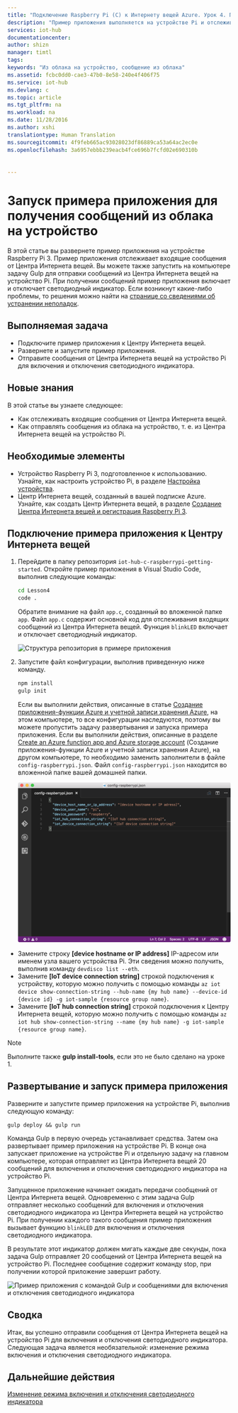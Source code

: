 ```yaml
---
title: "Подключение Raspberry Pi (C) к Интернету вещей Azure. Урок 4. Передача из облака на устройство | Документация Майкрософт"
description: "Пример приложения выполняется на устройстве Pi и отслеживает входящие сообщения от Центра Интернета вещей. Новая задача Gulp отправляет из Центра Интернета вещей сообщения на устройство Pi для управления состоянием индикатора."
services: iot-hub
documentationcenter: 
author: shizn
manager: timtl
tags: 
keywords: "Из облака на устройство, сообщение из облака"
ms.assetid: fcbc0dd0-cae3-47b0-8e58-240e4f406f75
ms.service: iot-hub
ms.devlang: c
ms.topic: article
ms.tgt_pltfrm: na
ms.workload: na
ms.date: 11/28/2016
ms.author: xshi
translationtype: Human Translation
ms.sourcegitcommit: 4f9feb665ac93028023df86889ca53a64ac2ec0e
ms.openlocfilehash: 3a6957ebbb239eacb4fce696b7fcfd02e690310b


---
```

# <a name="run-a-sample-application-to-receive-cloud-to-device-messages"></a>Запуск примера приложения для получения сообщений из облака на устройство
В этой статье вы развернете пример приложения на устройстве Raspberry Pi 3. Пример приложения отслеживает входящие сообщения от Центра Интернета вещей. Вы можете также запустить на компьютере задачу Gulp для отправки сообщений из Центра Интернета вещей на устройство Pi. При получении сообщений пример приложения включает и отключает светодиодный индикатор. Если возникнут какие-либо проблемы, то решения можно найти на [странице со сведениями об устранении неполадок](iot-hub-raspberry-pi-kit-c-troubleshooting.md).

## <a name="what-you-will-do"></a>Выполняемая задача
* Подключите пример приложения к Центру Интернета вещей.
* Развернете и запустите пример приложения.
* Отправите сообщения от Центра Интернета вещей на устройство Pi для включения и отключения светодиодного индикатора.

## <a name="what-you-will-learn"></a>Новые знания
В этой статье вы узнаете следующее:
* Как отслеживать входящие сообщения от Центра Интернета вещей.
* Как отправлять сообщения из облака на устройство, т. е. из Центра Интернета вещей на устройство Pi.

## <a name="what-you-need"></a>Необходимые элементы
* Устройство Raspberry Pi 3, подготовленное к использованию. Узнайте, как настроить устройство Pi, в разделе [Настройка устройства](iot-hub-raspberry-pi-kit-c-lesson1-configure-your-device.md).
* Центр Интернета вещей, созданный в вашей подписке Azure. Узнайте, как создать Центр Интернета вещей, в разделе [Создание Центра Интернета вещей и регистрация Raspberry Pi 3](iot-hub-raspberry-pi-kit-c-lesson2-prepare-azure-iot-hub.md).

## <a name="connect-the-sample-application-to-your-iot-hub"></a>Подключение примера приложения к Центру Интернета вещей
1. Перейдите в папку репозитория `iot-hub-c-raspberrypi-getting-started`. Откройте пример приложения в Visual Studio Code, выполнив следующие команды:

   ```bash
   cd Lesson4
   code .
   ```

   Обратите внимание на файл `app.c`, созданный во вложенной папке `app`. Файл `app.c` содержит основной код для отслеживания входящих сообщений из Центра Интернета вещей. Функция `blinkLED` включает и отключает светодиодный индикатор.

   ![Структура репозитория в примере приложения](media/iot-hub-raspberry-pi-lessons/lesson4/repo_structure_c.png)
2. Запустите файл конфигурации, выполнив приведенную ниже команду.

   ```bash
   npm install
   gulp init
   ```

   Если вы выполнили действия, описанные в статье [Создание приложения-функции Azure и учетной записи хранения Azure](iot-hub-raspberry-pi-kit-c-lesson3-deploy-resource-manager-template.md), на этом компьютере, то все конфигурации наследуются, поэтому вы можете пропустить задачу развертывания и запуска примера приложения. Если вы выполнили действия, описанные в разделе [Create an Azure function app and Azure storage account](iot-hub-raspberry-pi-kit-c-lesson3-deploy-resource-manager-template.md) (Создание приложения-функции Azure и учетной записи хранения Azure), на другом компьютере, то необходимо заменить заполнители в файле `config-raspberrypi.json`. Файл `config-raspberrypi.json` находится во вложенной папке вашей домашней папки.

   ![Содержимое файла config-raspberrypi.json](media/iot-hub-raspberry-pi-lessons/lesson4/config_raspberrypi.png)

* Замените строку **[device hostname or IP address]** IP-адресом или именем узла вашего устройства Pi. Эти сведения можно получить, выполнив команду `devdisco list --eth`.
* Замените **[IoT device connection string]** строкой подключения к устройству, которую можно получить с помощью команды `az iot device show-connection-string --hub-name {my hub name} --device-id {device id} -g iot-sample {resource group name}`.
* Замените **[IoT hub connection string]** строкой подключения к Центру Интернета вещей, которую можно получить с помощью команды `az iot hub show-connection-string --name {my hub name} -g iot-sample {resource group name}`.

> [!NOTE]
> Выполните также **gulp install-tools**, если это не было сделано на уроке 1.

## <a name="deploy-and-run-the-sample-application"></a>Развертывание и запуск примера приложения
Разверните и запустите пример приложения на устройстве Pi, выполнив следующую команду:

```
gulp deploy && gulp run
```

Команда Gulp в первую очередь устанавливает средства. Затем она развертывает пример приложения на устройстве Pi. В конце она запускает приложение на устройстве Pi и отдельную задачу на главном компьютере, которая отправляет из Центра Интернета вещей 20 сообщений для включения и отключения светодиодного индикатора на устройство Pi.

Запущенное приложение начинает ожидать передачи сообщений от Центра Интернета вещей. Одновременно с этим задача Gulp отправляет несколько сообщений для включения и отключения светодиодного индикатора из Центра Интернета вещей на устройство Pi. При получении каждого такого сообщения пример приложения вызывает функцию `blinkLED` для включения и отключения светодиодного индикатора.

В результате этот индикатор должен мигать каждые две секунды, пока задача Gulp отправляет 20 сообщений от Центра Интернета вещей на устройство Pi. Последнее сообщение содержит команду stop, при получении которой приложение завершит работу.

![Пример приложения с командой Gulp и сообщениями для включения и отключения светодиодного индикатора](media/iot-hub-raspberry-pi-lessons/lesson4/gulp_blink_c.png)

## <a name="summary"></a>Сводка
Итак, вы успешно отправили сообщения от Центра Интернета вещей на устройство Pi для включения и отключения светодиодного индикатора. Следующая задача является необязательной: изменение режима включения и отключения светодиодного индикатора.

## <a name="next-steps"></a>Дальнейшие действия
[Изменение режима включения и отключения светодиодного индикатора](iot-hub-raspberry-pi-kit-c-lesson4-change-led-behavior.md)



<!--HONumber=Jan17_HO4-->


